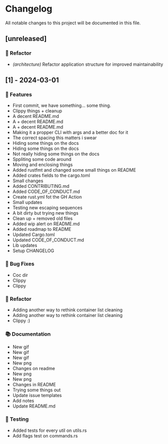 # Changelog

All notable changes to this project will be documented in this file.

## [unreleased]

### 🚜 Refactor

- *(architecture)* Refactor application structure for improved maintainability

## [1] - 2024-03-01

### 🚀 Features

- First commit, we have something... some thing.
- Clippy things + cleanup
- A decent README.md
- A + decent README.md
- A + decent README.md
- Making it a propper CLI with args and a better doc for it
- The correct spacing this matters i swear
- Hiding some things on the docs
- Hiding some things on the docs
- Not really hiding some things on the docs
- Sppliting some code around
- Moving and enclosing things
- Added rustfmt and changed some small things on README
- Added crates fields to the cargo.toml
- Small changes
- Added CONTRIBUTING.md
- Added CODE_OF_CONDUCT.md
- Create rust.yml fot the GH Action
- Small updates
- Testing new escaping sequences
- A bit dirty but trying new things
- Clean up + removed old files
- Added wip alert on README.md
- Added roadmap to README
- Updated Cargo.toml
- Updated CODE_OF_CONDUCT.md
- Lib updates
- Setup CHANGELOG

### 🐛 Bug Fixes

- Coc dir
- Clippy
- Clippy

### 🚜 Refactor

- Adding another way to rethink container list cleaning
- Adding another way to rethink container list cleaning
- Clippy :)

### 📚 Documentation

- New gif
- New gif
- New gif
- New png
- Changes on readme
- New png
- New png
- Changes in README
- Trying some things out
- Update issue templates
- Add notes
- Update README.md

### 🧪 Testing

- Added tests for every util on utils.rs
- Add flags test on commands.rs

<!-- generated by git-cliff -->
